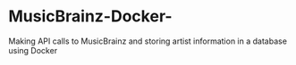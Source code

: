 # MusicBrainz-Docker-
Making API calls to MusicBrainz and storing artist information in a database using Docker
